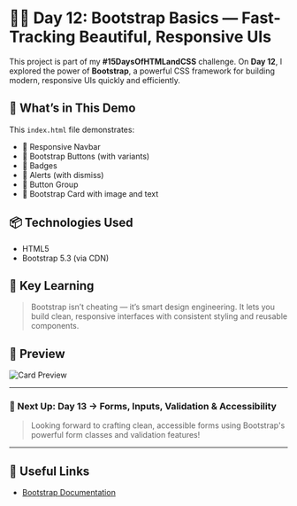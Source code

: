 # 🧑‍💻 Day 12: Bootstrap Basics — Fast-Tracking Beautiful, Responsive UIs

This project is part of my **#15DaysOfHTMLandCSS** challenge. On **Day 12**, I explored the power of **Bootstrap**, a powerful CSS framework for building modern, responsive UIs quickly and efficiently.

## 🚀 What’s in This Demo

This `index.html` file demonstrates:

- 🔹 Responsive Navbar
- 🔹 Bootstrap Buttons (with variants)
- 🔹 Badges
- 🔹 Alerts (with dismiss)
- 🔹 Button Group
- 🔹 Bootstrap Card with image and text

## 📦 Technologies Used

- HTML5
- Bootstrap 5.3 (via CDN)

## 🧠 Key Learning

> Bootstrap isn’t cheating — it’s smart design engineering. It lets you build clean, responsive interfaces with consistent styling and reusable components.

## 📸 Preview

![Card Preview](https://via.placeholder.com/500x280?text=Card+Preview)

---

### 📅 Next Up: Day 13 → Forms, Inputs, Validation & Accessibility

> Looking forward to crafting clean, accessible forms using Bootstrap's powerful form classes and validation features!

---

## 🔗 Useful Links

- [Bootstrap Documentation](https://getbootstrap.com/docs/5.3/getting-started/introduction/)
